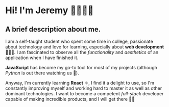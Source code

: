 # Hi! I'm Jeremy 🙋🏻🇪🇨

## A brief description about me.

I am a self-taught student who spent some time in college, passionate about technology and love for learning, especially about **web development** 🧑🏻‍💻. I am fascinated to observe all the *functionality* and *aesthetics* of an application when I have finished it.

**JavaScript** has become my go-to tool for most of my projects (although *Python* is out there watching us 👀). 

Anyway, I'm currently learning **React** ⚛️, I find it a delight to use, so I'm constantly improving myself and working hard to master it as well as other dominant technologies. I want to become a competent *full-stack* developer capable of making incredible products, and I will get there ✊🏻
